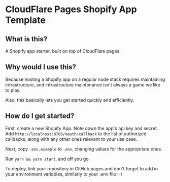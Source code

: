 # CloudFlare Pages Shopify App Template

## What is this?
A Shopify app starter, built on top of CloudFlare pages.

## Why would I use this?
Because hosting a Shopify app on a regular node stack requires maintaining infrastructure, and infrastructure maintenance isn't always a game we like to play.

Also, this basically lets you get started quickly and efficiently.

## How do I get started?
First, create a new Shopify App. Note down the app's api key and secret.
Add `http://localhost:8788/oauth/callback` to the list of authorized callbacks, along with any other ones relevant to your use case.

Next, copy `.env.example` to `.env`, changing values for the appropriate ones.

Run `yarn && yarn start`, and off you go. 

To deploy, link your repository in GitHub pages and don't forget to add in your environment variables, similarly to your .env file :-)
